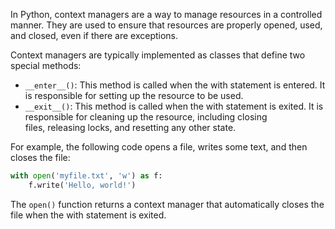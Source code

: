 In Python, context managers are a way to manage resources in a controlled manner. They are used to ensure that resources are properly opened, used, and closed, even if there are exceptions.

Context managers are typically implemented as classes that define two special methods:

- `__enter__()`: This method is called when the with statement is entered. It is responsible for setting up the resource to be used.
- `__exit__()`: This method is called when the with statement is exited. It is responsible for cleaning up the resource, including closing files, releasing locks, and resetting any other state.

For example, the following code opens a file, writes some text, and then closes the file:

```python
with open('myfile.txt', 'w') as f:
    f.write('Hello, world!')
```

The `open()` function returns a context manager that automatically closes the file when the with statement is exited.
